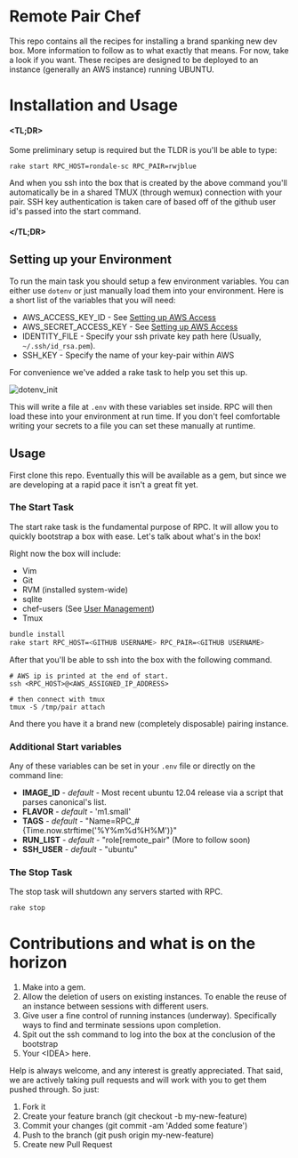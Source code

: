 # Remote Pair Chef

This repo contains all the recipes for installing a brand spanking new dev box.  More information to follow as to what exactly that means.  For now, take a look if you want. These recipes are designed to be deployed to an instance (generally an AWS instance) running UBUNTU.

# Installation and Usage


#### \<TL;DR\>

Some preliminary setup is required but the TLDR is you'll be able to type:

```
rake start RPC_HOST=rondale-sc RPC_PAIR=rwjblue
```

And when you ssh into the box that is created by the above command you'll automatically be in a shared TMUX (through wemux) connection with your pair.  SSH key authentication is taken care of based off of the github user id's passed into the start command.

#### \</TL;DR\>

## Setting up your Environment

To run the main task you should setup a few environment variables. You can either use `dotenv` or just manually load them into your environment. Here is a short list of the variables that you will need:

* AWS_ACCESS_KEY_ID - See [Setting up AWS Access](https://github.com/rondale-sc/remote_pair_chef/wiki/AWS-Access)
* AWS_SECRET_ACCESS_KEY - See [Setting up AWS Access](https://github.com/rondale-sc/remote_pair_chef/wiki/AWS-Access)
* IDENTITY_FILE - Specify your ssh private key path here (Usually, `~/.ssh/id_rsa.pem`).
* SSH_KEY - Specify the name of your key-pair within AWS

For convenience we've added a rake task to help you set this up.

![dotenv_init](http://i.imgur.com/V75DCqF.png)

This will write a file at `.env` with these variables set inside.  RPC will then load these into your environment at run time.  If you don't feel comfortable writing your secrets to a file you can set these manually at runtime.  

## Usage

First clone this repo.  Eventually this will be available as a gem, but since we are developing at a rapid pace it isn't a great fit yet.

### The Start Task

The start rake task is the fundamental purpose of RPC.  It will allow you to quickly bootstrap a box with ease.  Let's talk about what's in the box!

Right now the box will include:

* Vim
* Git
* RVM (installed system-wide)
* sqlite
* chef-users (See [User Management](https://github.com/rondale-sc/remote_pair_chef/wiki/User-Management))
* Tmux

```sh
bundle install
rake start RPC_HOST=<GITHUB USERNAME> RPC_PAIR=<GITHUB USERNAME>
```

After that you'll be able to ssh into the box with the following command. 

```
# AWS ip is printed at the end of start.
ssh <RPC_HOST>@<AWS_ASSIGNED_IP_ADDRESS>

# then connect with tmux
tmux -S /tmp/pair attach
```

And there you have it a brand new (completely disposable) pairing instance.

### Additional Start variables

Any of these variables can be set in your `.env` file or directly on the command line:


* __IMAGE_ID__ - _default_ - Most recent ubuntu 12.04 release via a script that parses canonical's list.
* __FLAVOR__   - _default_ - 'm1.small'
* __TAGS__     - _default_ - "Name=RPC\_#{Time.now.strftime('%Y%m%d%H%M')}"
* __RUN_LIST__ - _default_ - "role[remote_pair"  (More to follow soon) 
* __SSH_USER__ - _default_ - "ubuntu"

### The Stop Task

The stop task will shutdown any servers started with RPC.

```sh
rake stop
```

# Contributions and what is on the horizon

1. Make into a gem.
2. Allow the deletion of users on existing instances. To enable the reuse of an instance between sessions with different users.
3. Give user a fine control of running instances (underway).  Specifically ways to find and terminate sessions upon completion.
4. Spit out the ssh command to log into the box at the conclusion of the bootstrap 
5. Your \<IDEA\> here.

Help is always welcome, and any interest is greatly appreciated.  That said, we are actively taking pull requests and will work with you to get them pushed through.  So just:

1. Fork it
2. Create your feature branch (git checkout -b my-new-feature)
3. Commit your changes (git commit -am 'Added some feature')
4. Push to the branch (git push origin my-new-feature)
5. Create new Pull Request
